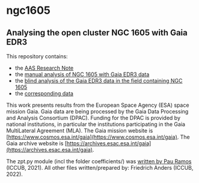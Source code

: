 # ngc1605
## Analysing the open cluster NGC 1605 with Gaia EDR3

This repository contains:

* the [AAS Research Note](./draft/ngc1605.pdf) 
* the [manual analysis of NGC 1605 with Gaia EDR3 data](./manual_analysis.md)
* the [blind analysis of the Gaia EDR3 data in the field containing NGC 1605](./ngc_1605_analysis.ipynb)
* the [corresponding data](./data/)

This work presents results from the European Space Agency (ESA) space mission Gaia. Gaia data are being processed by the Gaia Data Processing and Analysis Consortium (DPAC). Funding for the DPAC is provided by national institutions, in particular the institutions participating in the Gaia MultiLateral Agreement (MLA). The Gaia mission website is [https://www.cosmos.esa.int/gaia](https://www.cosmos.esa.int/gaia). The Gaia archive website is [https://archives.esac.esa.int/gaia](https://archives.esac.esa.int/gaia).

The zpt.py module (incl the folder coefficients/) was [written by Pau Ramos](https://gitlab.com/icc-ub/public/gaiadr3_zeropoint/-/tree/master/) (ICCUB, 2021).
All other files written/prepared by: Friedrich Anders (ICCUB, 2022).
